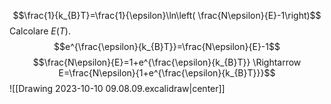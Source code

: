 $$\frac{1}{k_{B}T}=\frac{1}{\epsilon}\ln\left( \frac{N\epsilon}{E}-1\right)$$
Calcolare $E(T)$.
$$e^{\frac{\epsilon}{k_{B}T}}=\frac{N\epsilon}{E}-1$$
$$\frac{N\epsilon}{E}=1+e^{\frac{\epsilon}{k_{B}T}} \Rightarrow E=\frac{N\epsilon}{1+e^{\frac{\epsilon}{k_{B}T}}}$$
![[Drawing 2023-10-10 09.08.09.excalidraw|center]]